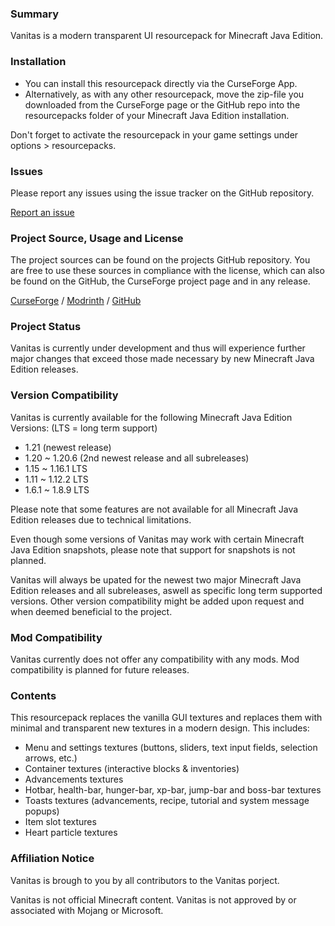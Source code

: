 ### Summary

Vanitas is a modern transparent UI resourcepack for Minecraft Java Edition.

### Installation

- You can install this resourcepack directly via the CurseForge App.
- Alternatively, as with any other resourcepack, move the zip-file you downloaded from the CurseForge page or the GitHub repo into the resourcepacks folder of your Minecraft Java Edition installation.

Don't forget to activate the resourcepack in your game settings under options > resourcepacks.


### Issues

Please report any issues using the issue tracker on the GitHub repository.

[Report an issue](https://github.com/iJustLeyxo/Vanitas/issues/new)


### Project Source, Usage and License

The project sources can be found on the projects GitHub repository. You are free to use these sources in compliance with the license, which can also be found on the GitHub, the CurseForge project page and in any release.

[CurseForge](https://www.curseforge.com/minecraft/texture-packs/vanitas) / [Modrinth](https://modrinth.com/resourcepack/vanitas) / [GitHub](https://github.com/iJustLeyxo/Vanitas)


### Project Status

Vanitas is currently under development and thus will experience further major changes that exceed those made necessary by new Minecraft Java Edition releases.


### Version Compatibility

Vanitas is currently available for the following Minecraft Java Edition Versions:
(LTS = long term support)
- 1.21 (newest release)
- 1.20 ~ 1.20.6 (2nd newest release and all subreleases)
- 1.15 ~ 1.16.1 LTS
- 1.11 ~ 1.12.2 LTS
- 1.6.1 ~ 1.8.9 LTS

Please note that some features are not available for all Minecraft Java Edition releases due to technical limitations.

Even though some versions of Vanitas may work with certain Minecraft Java Edition snapshots, please note that support for snapshots is not planned.

Vanitas will always be upated for the newest two major Minecraft Java Edition releases and all subreleases, aswell as specific long term supported versions. Other version compatibility might be added upon request and when deemed beneficial to the project.


### Mod Compatibility

Vanitas currently does not offer any compatibility with any mods. Mod compatibility is planned for future releases.


### Contents

This resourcepack replaces the vanilla GUI textures and replaces them with minimal and transparent new textures in a modern design. This includes:
- Menu and settings textures (buttons, sliders, text input fields, selection arrows, etc.)
- Container textures (interactive blocks & inventories)
- Advancements textures
- Hotbar, health-bar, hunger-bar, xp-bar, jump-bar and boss-bar textures
- Toasts textures (advancements, recipe, tutorial and system message popups)
- Item slot textures
- Heart particle textures

### Affiliation Notice

Vanitas is brough to you by all contributors to the Vanitas porject.

Vanitas is not official Minecraft content. Vanitas is not approved by or associated with Mojang or Microsoft.
